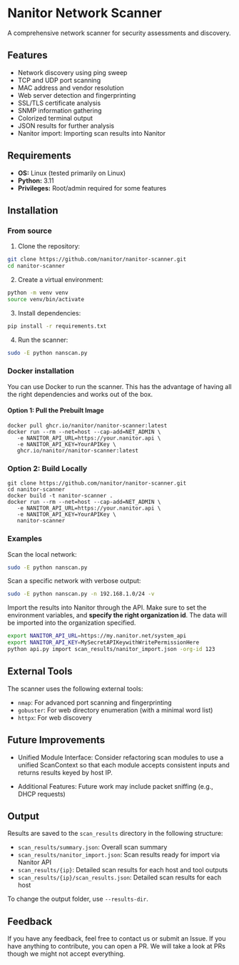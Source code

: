 # Nanitor Network Scanner

A comprehensive network scanner for security assessments and discovery.

## Features

- Network discovery using ping sweep
- TCP and UDP port scanning
- MAC address and vendor resolution
- Web server detection and fingerprinting
- SSL/TLS certificate analysis
- SNMP information gathering
- Colorized terminal output
- JSON results for further analysis
- Nanitor import: Importing scan results into Nanitor

## Requirements

- **OS:** Linux (tested primarily on Linux)  
- **Python:** 3.11 
- **Privileges:** Root/admin required for some features

## Installation

### From source

1. Clone the repository:
```bash
git clone https://github.com/nanitor/nanitor-scanner.git
cd nanitor-scanner
```

2. Create a virtual environment:
```bash
python -m venv venv
source venv/bin/activate
```

3. Install dependencies:
```bash
pip install -r requirements.txt
```

4. Run the scanner:
```bash
sudo -E python nanscan.py
```

### Docker installation

You can use Docker to run the scanner. This has the advantage of having all the right dependencies and works out of the box.

#### Option 1: Pull the Prebuilt Image

```
docker pull ghcr.io/nanitor/nanitor-scanner:latest
docker run --rm --net=host --cap-add=NET_ADMIN \
   -e NANITOR_API_URL=https://your.nanitor.api \
   -e NANITOR_API_KEY=YourAPIKey \
   ghcr.io/nanitor/nanitor-scanner:latest
```

### Option 2: Build Locally

```
git clone https://github.com/nanitor/nanitor-scanner.git
cd nanitor-scanner
docker build -t nanitor-scanner .
docker run --rm --net=host --cap-add=NET_ADMIN \
   -e NANITOR_API_URL=https://your.nanitor.api \
   -e NANITOR_API_KEY=YourAPIKey \
   nanitor-scanner
```

### Examples

Scan the local network:
```bash
sudo -E python nanscan.py
```

Scan a specific network with verbose output:
```bash
sudo -E python nanscan.py -n 192.168.1.0/24 -v
```

Import the results into Nanitor through the API. Make sure to set the environment variables, and **specify the right organization id**.  The data will be imported into the organization specified.
```bash
export NANITOR_API_URL=https://my.nanitor.net/system_api
export NANITOR_API_KEY=MySecretAPIKeywithWritePermissionHere
python api.py import scan_results/nanitor_import.json -org-id 123
```

## External Tools

The scanner uses the following external tools:

- `nmap`: For advanced port scanning and fingerprinting
- `gobuster`: For web directory enumeration (with a minimal word list)
- `httpx`: For web discovery

## Future Improvements

- Unified Module Interface:
Consider refactoring scan modules to use a unified ScanContext so that each module accepts consistent inputs and returns results keyed by host IP.

- Additional Features:
Future work may include packet sniffing (e.g., DHCP requests)

## Output

Results are saved to the `scan_results` directory in the following structure:

- `scan_results/summary.json`: Overall scan summary
- `scan_results/nanitor_import.json`: Scan results ready for import via Nanitor API
- `scan_results/{ip}`: Detailed scan results for each host and tool outputs
- `scan_results/{ip}/scan_results.json`: Detailed scan results for each host

To change the output folder, use `--results-dir`.

## Feedback

If you have any feedback, feel free to contact us or submit an Issue.  If you have anything to contribute, you can open a PR.  We will take a look at PRs though we might not accept everything.

